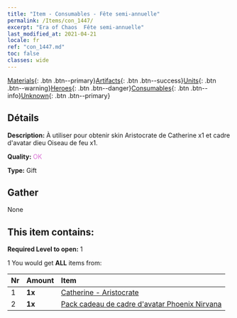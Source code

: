 ```yaml
---
title: "Item - Consumables - Fête semi-annuelle"
permalink: /Items/con_1447/
excerpt: "Era of Chaos  Fête semi-annuelle"
last_modified_at: 2021-04-21
locale: fr
ref: "con_1447.md"
toc: false
classes: wide
---
```

 [Materials](/fr/Items/){: .btn .btn--primary}[Artifacts](/fr/Items/Artifacts/){: .btn .btn--success}[Units](/fr/Items/Units/){: .btn .btn--warning}[Heroes](/fr/Items/Heroes/){: .btn .btn--danger}[Consumables](/fr/Items/Consumables/){: .btn .btn--info}[Unknown](/fr/Items/Unknown/){: .btn .btn--primary}

## Détails
 **Description:** À utiliser pour obtenir skin Aristocrate de Catherine x1 et cadre d'avatar dieu Oiseau de feu x1.

 **Quality:** <span style="color: #DA70D6">OK</span>

 **Type:** Gift

## Gather

  None

## This item contains:

 **Required Level to open:** 1

 1 You would get **ALL** items  from:

  | Nr | Amount |     Item    |
  |:---|:-------|:------------|
  | 1 |  **1x** | [Catherine - Aristocrate](/fr/Items/con_1031/) |  | 
  | 2 |  **1x** | [Pack cadeau de cadre d'avatar Phoenix Nirvana](/fr/Items/con_618/) |  | 
